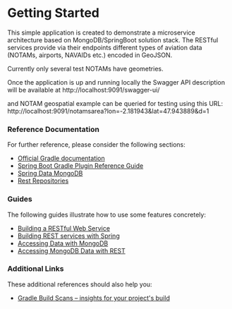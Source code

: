 # Getting Started

This simple application is created to demonstrate a microservice architecture based on MongoDB/SpringBoot solution stack. The RESTful services provide via their endpoints different types of aviation data (NOTAMs, airports, NAVAIDs etc.) encoded in GeoJSON.

Currently only several test NOTAMs have geometries. 

Once the application is up and running locally the Swagger API description will be available at http://localhost:9091/swagger-ui/

and NOTAM geospatial example can be queried for testing using this URL:
http://localhost:9091/notamsarea?lon=-2.181943&lat=47.943889&d=1

### Reference Documentation
For further reference, please consider the following sections:

* [Official Gradle documentation](https://docs.gradle.org)
* [Spring Boot Gradle Plugin Reference Guide](https://docs.spring.io/spring-boot/docs/2.4.3/gradle-plugin/reference/html/)
* [Spring Data MongoDB](https://docs.spring.io/spring-boot/docs/2.4.3/reference/htmlsingle/#boot-features-mongodb)
* [Rest Repositories](https://docs.spring.io/spring-boot/docs/2.4.3/reference/htmlsingle/#howto-use-exposing-spring-data-repositories-rest-endpoint)

### Guides
The following guides illustrate how to use some features concretely:

* [Building a RESTful Web Service](https://spring.io/guides/gs/rest-service/)
* [Building REST services with Spring](https://spring.io/guides/tutorials/bookmarks/)
* [Accessing Data with MongoDB](https://spring.io/guides/gs/accessing-data-mongodb/)
* [Accessing MongoDB Data with REST](https://spring.io/guides/gs/accessing-mongodb-data-rest/)

### Additional Links
These additional references should also help you:

* [Gradle Build Scans – insights for your project's build](https://scans.gradle.com#gradle)
